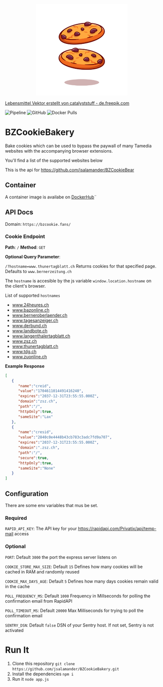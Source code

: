 <p align="center" >
  <img height="300rem" src="https://raw.githubusercontent.com/jsalamander/BZCookieBakery/main/assets/cookies.png" alt="Cookies"/>
</p>
<a href='https://de.freepik.com/fotos-vektoren-kostenlos/lebensmittel'>Lebensmittel Vektor erstellt von catalyststuff - de.freepik.com</a>


![Pipeline](https://github.com/jsalamander/BZCookieBakery/actions/workflows/release.yml/badge.svg)
![GitHub](https://img.shields.io/github/license/jsalamander/BZCookieBakery)
![Docker Pulls](https://img.shields.io/docker/pulls/jfriedli/bz-cookie-bakery)

# BZCookieBakery
Bake cookies which can be used to bypass the paywall of many Tamedia websites with the accompanying browser extensions.

You'll find a list of the supported websites below

This is the api for https://github.com/jsalamander/BZCookieBear

## Container

A container image is availabe on [DockerHub](https://hub.docker.com/r/jfriedli/bz-cookie-bakery/tags?page=1&ordering=last_updated)¨

## API Docs

Domain: `https://bzcookie.fans/`

### Cookie Endpoint
**Path**: `/`
**Method**: `GET` 

**Optional Query Parameter**:

 `/?hostname=www.thunertagblatt.ch` Returns cookies for that specified page. Defaults to `www.bernerzeitung.ch`

The `hostname` is accesible by the js variable `window.location.hostname` on the client's browser.

List of supported `hostnames`

* www.24heures.ch
* www.bazonline.ch
* www.berneroberlaender.ch
* www.tagesanzeiger.ch
* www.derbund.ch
* www.landbote.ch
* www.langenthalertagblatt.ch
* www.zsz.ch
* www.thunertagblatt.ch
* www.tdg.ch
* www.zuonline.ch


**Example Response**
```json
[
   {
      "name":"creid",
      "value":"1704611014491416240",
      "expires":"2037-12-31T23:55:55.000Z",
      "domain":"zsz.ch",
      "path":"/",
      "httpOnly":true,
      "sameSite":"Lax"
   },
   {
      "name":"cresid",
      "value":"2840c0e4448b43cb783c3adc7fd9a707",
      "expires":"2037-12-31T23:55:55.000Z",
      "domain":".zsz.ch",
      "path":"/",
      "secure":true,
      "httpOnly":true,
      "sameSite":"None"
   }
]
```

## Configuration

There are some env variables that mus be set.

### Required

`RAPID_API_KEY`: The API key for your https://rapidapi.com/Privatix/api/temp-mail access

### Optional

`PORT`: Default `3000` the port the express server listens on

`COOKIE_STORE_MAX_SIZE`: Default `15` Defines how many cookies will be cached in RAM and randomly reused

`COOKIE_MAX_DAYS_AGE`: Default `5` Defines how many days cookies remain valid in the cache

`POLL_FREQUENCY_MS`: Default `1000` Frequency in Millseconds for polling the confirmation email from RapidAPI

`POLL_TIMEOUT_MS`: Default `20000` Max Milliseconds for trying to poll the confirmation email

`SENTRY_DSN`: Default `false` DSN of your Sentry host. If not set, Sentry is not activated

# Run It

1. Clone this repository `git clone https://github.com/jsalamander/BZCookieBakery.git`
2. Install the dependencies `npm i`
3. Run it `node app.js`
